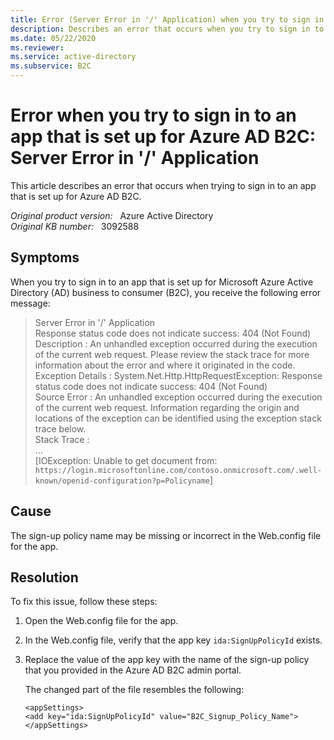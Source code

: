 ```yaml
---
title: Error (Server Error in '/' Application) when you try to sign in to an app that is set up for Azure AD B2C
description: Describes an error that occurs when you try to sign in to an app that is set up for Azure AD B2C.
ms.date: 05/22/2020
ms.reviewer: 
ms.service: active-directory
ms.subservice: B2C
---
```

# Error when you try to sign in to an app that is set up for Azure AD B2C: Server Error in '/' Application

This article describes an error that occurs when trying to sign in to an app that is set up for Azure AD B2C.

_Original product version:_ &nbsp; Azure Active Directory  
_Original KB number:_ &nbsp; 3092588

## Symptoms

When you try to sign in to an app that is set up for Microsoft Azure Active Directory (AD) business to consumer (B2C), you receive the following error message:

> Server Error in '/' Application  
 Response status code does not indicate success: 404 (Not Found)  
 Description : An unhandled exception occurred during the execution of the current web request. Please review the stack trace for more information about the error and where it originated in the code.  
 Exception Details : System.Net.Http.HttpRequestException: Response status code does not indicate success: 404 (Not Found)  
 Source Error : An unhandled exception occurred during the execution of the current web request. Information regarding the origin and locations of the exception can be identified using the exception stack trace below.  
 Stack Trace :  
 ...  
 [IOException: Unable to get document from: `https://login.microsoftonline.com/contoso.onmicrosoft.com/.well-known/openid-configuration?p=Policyname`]  

## Cause

The sign-up policy name may be missing or incorrect in the Web.config file for the app.

## Resolution

To fix this issue, follow these steps:

1. Open the Web.config file for the app.
2. In the Web.config file, verify that the app key `ida:SignUpPolicyId` exists.
3. Replace the value of the app key with the name of the sign-up policy that you provided in the Azure AD B2C admin portal.

    The changed part of the file resembles the following:

    ```console
    <appSettings>
    <add key="ida:SignUpPolicyId" value="B2C_Signup_Policy_Name">
    </appSettings>
    ```
